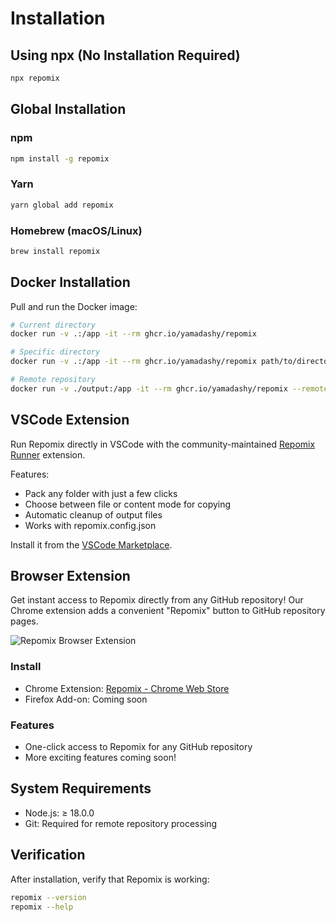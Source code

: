 # Installation

## Using npx (No Installation Required)

```bash
npx repomix
```

## Global Installation

### npm
```bash
npm install -g repomix
```

### Yarn
```bash
yarn global add repomix
```

### Homebrew (macOS/Linux)
```bash
brew install repomix
```

## Docker Installation

Pull and run the Docker image:

```bash
# Current directory
docker run -v .:/app -it --rm ghcr.io/yamadashy/repomix

# Specific directory
docker run -v .:/app -it --rm ghcr.io/yamadashy/repomix path/to/directory

# Remote repository
docker run -v ./output:/app -it --rm ghcr.io/yamadashy/repomix --remote yamadashy/repomix
```

## VSCode Extension

Run Repomix directly in VSCode with the community-maintained [Repomix Runner](https://marketplace.visualstudio.com/items?itemName=DorianMassoulier.repomix-runner) extension.

Features:
- Pack any folder with just a few clicks
- Choose between file or content mode for copying
- Automatic cleanup of output files
- Works with repomix.config.json

Install it from the [VSCode Marketplace](https://marketplace.visualstudio.com/items?itemName=DorianMassoulier.repomix-runner).

## Browser Extension

Get instant access to Repomix directly from any GitHub repository! Our Chrome extension adds a convenient "Repomix" button to GitHub repository pages.

![Repomix Browser Extension](../../../public/images/docs/browser-extension.png)

### Install
- Chrome Extension: [Repomix - Chrome Web Store](https://chromewebstore.google.com/detail/repomix/fimfamikepjgchehkohedilpdigcpkoa)
- Firefox Add-on: Coming soon

### Features
- One-click access to Repomix for any GitHub repository
- More exciting features coming soon!

## System Requirements

- Node.js: ≥ 18.0.0
- Git: Required for remote repository processing

## Verification

After installation, verify that Repomix is working:

```bash
repomix --version
repomix --help
```
